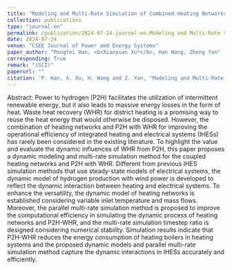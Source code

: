 ```yaml
---
title: "Modeling and Multi-Rate Simulation of Combined Heating Networks and Power to Hydrogen With Waste Heat Recovery"
collection: publications
type: "journal-en"
permalink: /publication/2024-07-24-journal-en-Modeling and Multi-Rate Simulation of Combined Heating Networks and Power to Hydrogen With Waste Heat Recovery
date: 2024-07-24
venue: "CSEE Journal of Power and Energy Systems"
paper_author: "Pengfei Han, <b>Xiaoyuan Xu*</b>, Han Wang, Zheng Yan"
corresponding: True
remark: "(SCI)"
paperurl: ""
citation: 'P. Han, X. Xu, H. Wang and Z. Yan, "Modeling and Multi-Rate Simulation of Combined Heating Networks and Power to Hydrogen With Waste Heat Recovery," <i>CSEE Journal of Power and Energy Systems</i>, 2024.'
---
```


Abstract:
Power to hydrogen (P2H) facilitates the utilization of intermittent renewable energy, but it also leads to massive energy losses in the form of heat. Waste heat recovery (WHR) for district heating is a promising way to reuse the heat energy that would otherwise be disposed. However, the combination of heating networks and P2H with WHR for improving the operational efficiency of integrated heating and electrical systems (IHESs) has rarely been considered in the existing literature. To highlight the value and evaluate the dynamic influences of WHR from P2H, this paper proposes a dynamic modeling and multi-rate simulation method for the coupled heating networks and P2H with WHR. Different from previous IHES simulation methods that use steady-state models of electrical systems, the dynamic model of hydrogen production with wind power is developed to reflect the dynamic interaction between heating and electrical systems. To enhance the versatility, the dynamic model of heating networks is established considering variable inlet temperature and mass flows. Moreover, the parallel multi-rate simulation method is proposed to improve the computational efficiency in simulating the dynamic process of heating networks and P2H-WHR, and the multi-rate simulation timestep ratio is designed considering numerical stability. Simulation results indicate that P2H-WHR reduces the energy consumption of heating boilers in heating systems and the proposed dynamic models and parallel multi-rate simulation method capture the dynamic interactions in IHESs accurately and efficiently.